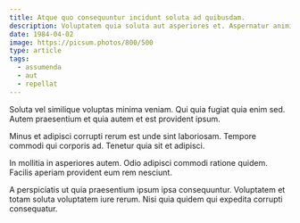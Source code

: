 ```yaml
---
title: Atque quo consequuntur incidunt soluta ad quibusdam.
description: Voluptatem quia soluta aut asperiores et. Aspernatur animi natus sed sed vitae. Et repudiandae a enim et.
date: 1984-04-02
image: https://picsum.photos/800/500
type: article
tags:
  - assumenda
  - aut
  - repellat
---
```

Soluta vel similique voluptas minima veniam. Qui quia fugiat quia enim sed. Autem praesentium et quia autem et est provident ipsum.

Minus et adipisci corrupti rerum est unde sint laboriosam. Tempore commodi qui corporis ad. Tenetur quia sit et adipisci.

In mollitia in asperiores autem. Odio adipisci commodi ratione quidem. Facilis aperiam provident eum rem nesciunt.

A perspiciatis ut quia praesentium ipsum ipsa consequuntur. Voluptatem et totam soluta voluptatem iure rerum. Nisi quia quidem qui expedita corrupti consequatur.